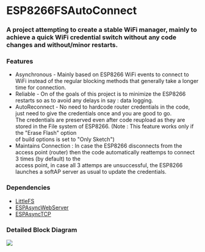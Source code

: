 # ESP8266FSAutoConnect

### A project attempting to create a stable WiFi manager, mainly to achieve a quick WiFi credential switch without any code changes and without/minor restarts.

### Features  
* Asynchronous - Mainly based on ESP8266 WiFi events to connect to WiFi instead of the regular blocking methods that generally take a longer time for connection.
* Reliable - On of the goals of this project is to minimize the ESP8266 restarts so as to avoid any delays in say : data logging.
* AutoReconnect - No need to hardcode router credentials in the code, just need to give the credentials once and you are good to go.  
The credentials are preserved even after code reupload as they are stored in the File system of ESP8266. (Note : This feature works only if the "Erase Flash" option  
of build options is set to "Only Sketch")
* Maintains Connection : In case the ESP8266 disconnects from the access point (router) then the code automatically reattemps to connect 3 times (by default) to the  
access point, in case all 3 attemps are unsuccessful, the ESP8266 launches a softAP server as usual to update the credentials.

### Dependencies  
* [LittleFS](https://github.com/littlefs-project/littlefs)
* [ESPAsyncWebServer](https://github.com/me-no-dev/ESPAsyncWebServer)
* [ESPAsyncTCP](https://github.com/me-no-dev/ESPAsyncTCP)

### Detailed Block Diagram

<img src="https://raw.githubusercontent.com/Prateek7805/ESP8266FSAutoConnect/master/Block%20Diagram.png"/>

